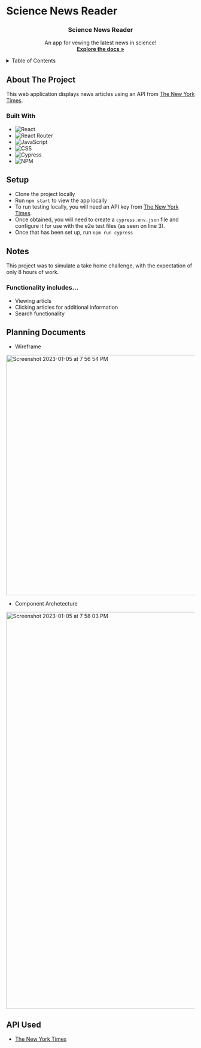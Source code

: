 # Science News Reader 

<!-- HEADER -->
  <h3 align="center">Science News Reader</h3>
  <p align="center">
    An app for vewing the latest news in science!
    <br />
    <a href="https://github.com/Ant-Shell/newsreader"><strong>Explore the docs »</strong></a>
  </p>
</div>

<!-- TABLE OF CONTENTS -->
<details>
  <summary>Table of Contents</summary>
  <ol>
    <li>
      <a href="#about-the-project">About The Project</a>
      <ul>
        <li><a href="#built-with">Built With</a></li>
      </ul>
    </li>
    <li><a href="#setup">Setup</a></li>
    <li><a href="#notes">Notes</a></li>
    <li><a href="#roadmap">Roadmap</a></li>
    <li><a href="#contact">Contact</a></li>
  </ol>
</details>

## About The Project

This web application displays news articles using an API from [The New York Times](https://developer.nytimes.com/).

### Built With

* ![React][React-shield]
* ![React Router][React-Router-shield]
* ![JavaScript][JavaScript-shield]
* ![CSS][CSS-shield]
* ![Cypress][Cypress-shield]
* ![NPM][NPM-shield]

## Setup

- Clone the project locally
- Run `npm start` to view the app locally
- To run testing locally, you will need an API key from [The New York Times](https://developer.nytimes.com/).
- Once obtained, you will need to create a `cypress.env.json` file and configure it for use with the e2e test files (as seen on line 3).
- Once that has been set up, run `npm run cypress`

## Notes

This project was to simulate a take home challenge, with the expectation of only 8 hours of work.

### Functionality includes...
- Viewing articls
- Clicking articles for additional information
- Search functionality

## Planning Documents

- Wireframe
<img width="641" alt="Screenshot 2023-01-05 at 7 56 54 PM" src="https://user-images.githubusercontent.com/100455148/210921059-6f1dd3d1-d22d-40d4-980b-758318519096.png">

- Component Archetecture
<img width="1059" alt="Screenshot 2023-01-05 at 7 58 03 PM" src="https://user-images.githubusercontent.com/100455148/210921109-12e5ddda-1c89-4a89-ac2b-af29d5c8d0bb.png">

## API Used

* [The New York Times](https://developer.nytimes.com/)

<!-- MARKDOWN LINKS & IMAGES -->

[React-shield]: https://img.shields.io/badge/react-%2320232a.svg?style=for-the-badge&logo=react&logoColor=%2361DAFB
[React-Router-shield]: https://img.shields.io/badge/React_Router-CA4245?style=for-the-badge&logo=react-router&logoColor=white
[JavaScript-shield]: https://img.shields.io/badge/JavaScript-F7DF1E?style=for-the-badge&logo=javascript&logoColor=black
[CSS-shield]: https://img.shields.io/badge/CSS3-1572B6?style=for-the-badge&logo=css3&logoColor=white
[Cypress-shield]: https://img.shields.io/badge/-cypress-%23E5E5E5?style=for-the-badge&logo=cypress&logoColor=058a5e
[NPM-shield]: https://img.shields.io/badge/npm-CB3837?style=for-the-badge&logo=npm&logoColor=white
